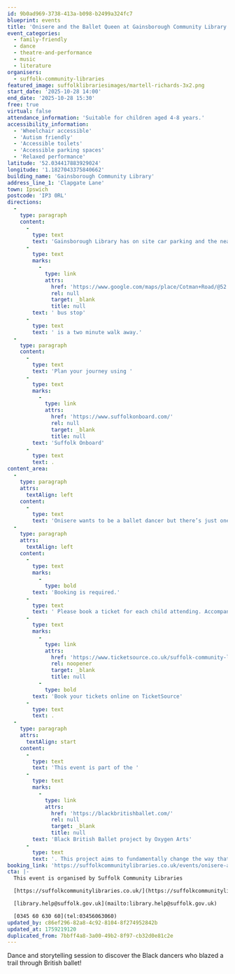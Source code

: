 ```yaml
---
id: 9b0ad969-3738-413a-b098-b2499a324fc7
blueprint: events
title: 'Onisere and the Ballet Queen at Gainsborough Community Library'
event_categories:
  - family-friendly
  - dance
  - theatre-and-performance
  - music
  - literature
organisers:
  - suffolk-community-libraries
featured_image: suffolklibrariesimages/martell-richards-3x2.png
start_date: '2025-10-28 14:00'
end_date: '2025-10-28 15:30'
free: true
virtual: false
attendance_information: 'Suitable for children aged 4-8 years.'
accessibility_information:
  - 'Wheelchair accessible'
  - 'Autism friendly'
  - 'Accessible toilets'
  - 'Accessible parking spaces'
  - 'Relaxed performance'
latitude: '52.034417883929024'
longitude: '1.1827043375840662'
building_name: 'Gainsborough Community Library'
address_line_1: 'Clapgate Lane'
town: Ipswich
postcode: 'IP3 0RL'
directions:
  -
    type: paragraph
    content:
      -
        type: text
        text: 'Gainsborough Library has on site car parking and the nearest'
      -
        type: text
        marks:
          -
            type: link
            attrs:
              href: 'https://www.google.com/maps/place/Cotman+Road/@52.0347317,1.1796921,17z/data=!4m23!1m16!4m15!1m6!1m2!1s0x47d99fea5af611b5:0x4718b94a3008c570!2sGainsborough+Community+Library,+Clapgate+Ln,+Ipswich+IP3+0RL!2m2!1d1.1827311!2d52.0342691!1m6!1m2!1s0x47d99feb18d504d7:0xba3c4c99e783cda6!2sCotman+Road,+Ipswich+IP3+0RG!2m2!1d1.181868!2d52.035336!3e2!3m5!1s0x47d99feb18d504d7:0xba3c4c99e783cda6!8m2!3d52.035336!4d1.181868!16s%2Fg%2F1q67rd9sc?entry=ttu'
              rel: null
              target: _blank
              title: null
        text: ' bus stop'
      -
        type: text
        text: ' is a two minute walk away.'
  -
    type: paragraph
    content:
      -
        type: text
        text: 'Plan your journey using '
      -
        type: text
        marks:
          -
            type: link
            attrs:
              href: 'https://www.suffolkonboard.com/'
              rel: null
              target: _blank
              title: null
        text: 'Suffolk Onboard'
      -
        type: text
        text: .
content_area:
  -
    type: paragraph
    attrs:
      textAlign: left
    content:
      -
        type: text
        text: 'Onisere wants to be a ballet dancer but there’s just one problem: she’s black and she’s never seen any other ballet dancers who look like her. Enter, the ballet queen, Sandie Mae, who takes Onisere, and her annoying, football mad little brother Tayo, on a fantastical journey through the history of Black British ballet. A journey that begins in 1940s London, and takes in Glasgow, New York, Paris, Los Angeles and Johannesburg before landing back in the UK.'
  -
    type: paragraph
    attrs:
      textAlign: left
    content:
      -
        type: text
        marks:
          -
            type: bold
        text: 'Booking is required.'
      -
        type: text
        text: ' Please book a ticket for each child attending. Accompanying adults don’t need to book. '
      -
        type: text
        marks:
          -
            type: link
            attrs:
              href: 'https://www.ticketsource.co.uk/suffolk-community-libraries/onisere-and-the-ballet-queen-at-gainsborough-community-library/2025-10-28/14:00/t-xmpjjyl'
              rel: noopener
              target: _blank
              title: null
          -
            type: bold
        text: 'Book your tickets online on TicketSource'
      -
        type: text
        text: .
  -
    type: paragraph
    attrs:
      textAlign: start
    content:
      -
        type: text
        text: 'This event is part of the '
      -
        type: text
        marks:
          -
            type: link
            attrs:
              href: 'https://blackbritishballet.com/'
              rel: null
              target: _blank
              title: null
        text: 'Black British Ballet project by Oxygen Arts'
      -
        type: text
        text: '. This project aims to fundamentally change the way that ballet is seen and operates in Britain. They are creating a range of products and activities to share the hidden history of black dancers in British ballet, bringing ballet to new and diverse audiences and driving change in the industry.'
booking_link: 'https://suffolkcommunitylibraries.co.uk/events/onisere-and-the-ballet-queen-at-gainsborough-community-library/'
cta: |-
  This event is organised by Suffolk Community Libraries

  [https://suffolkcommunitylibraries.co.uk/](https://suffolkcommunitylibraries.co.uk/) 

  [library.help@suffolk.gov.uk](mailto:library.help@suffolk.gov.uk)

  [0345 60 630 60](tel:03456063060)
updated_by: c86ef296-82a8-4c92-8104-8f274952842b
updated_at: 1759219120
duplicated_from: 7bbff4a8-3a00-49b2-8f97-cb32d0e81c2e
---
```

Dance and storytelling session to discover the Black dancers who blazed a trail through British ballet!